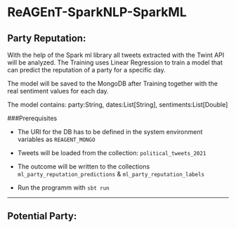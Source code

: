 # ReAGEnT-SparkNLP-SparkML

## Party Reputation:

With the help of the Spark ml library all tweets extracted with the Twint API will be analyzed.
The Training uses Linear Regression to train a model that can predict the reputation of a party for a specific day.

The model will be saved to the MongoDB after Training together with the real sentiment values for each day.


The model contains: party:String, dates:List[String], sentiments:List[Double]

###Prerequisites

- The URI for the DB has to be defined in the system environment variables as `REAGENT_MONGO`
- Tweets will be loaded from the collection: `political_tweets_2021`
- The outcome will be written to the collections `ml_party_reputation_predictions` & `ml_party_reputation_labels`
  
- Run the programm with `sbt run`

-------------------
## Potential Party:
